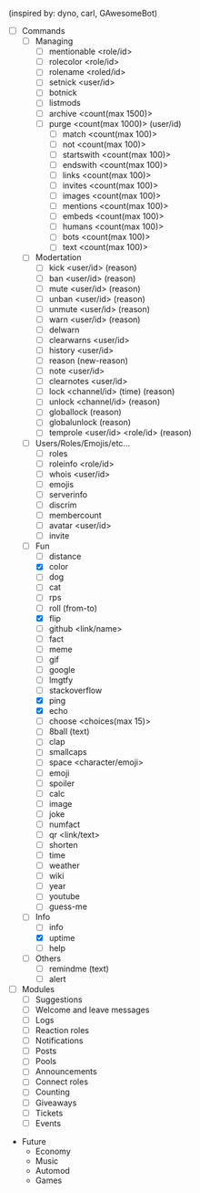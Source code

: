 (inspired by: dyno, carl, GAwesomeBot)
 - [ ] Commands
    - [ ] Managing
        - [ ] mentionable <role/id>
        - [ ] rolecolor <role/id> <hex>
        - [ ] rolename <roled/id> <new-name>
        - [ ] setnick <user/id> <new-nick>
        - [ ] botnick <new-nick>
        - [ ] listmods
        - [ ] archive <count(max 1500)>
        - [ ] purge <count(max 1000)> (user/id)
            - [ ] match <count(max 100)> <text>
            - [ ] not <count(max 100)> <text>
            - [ ] startswith <count(max 100)> <text>
            - [ ] endswith <count(max 100)> <text>
            - [ ] links <count(max 100)>
            - [ ] invites <count(max 100)>
            - [ ] images <count(max 100)>
            - [ ] mentions <count(max 100)>
            - [ ] embeds <count(max 100)>
            - [ ] humans <count(max 100)>
            - [ ] bots <count(max 100)>
            - [ ] text <count(max 100)>
    - [ ] Modertation
        - [ ] kick <user/id> (reason)
        - [ ] ban <user/id> (reason)
        - [ ] mute <user/id> <time> (reason)
        - [ ] unban <user/id> (reason)
        - [ ] unmute <user/id> (reason)
        - [ ] warn <user/id> (reason)
        - [ ] delwarn <warningID>
        - [ ] clearwarns <user/id>
        - [ ] history <user/id>
        - [ ] reason <caseID> (new-reason)
        - [ ] note <user/id> <text>
        - [ ] clearnotes <user/id>
        - [ ] lock <channel/id> (time) (reason)
        - [ ] unlock <channel/id> (reason)
        - [ ] globallock (reason)
        - [ ] globalunlock (reason)
        - [ ] temprole <user/id> <time> <role/id> (reason)
    - [ ] Users/Roles/Emojis/etc...
        - [ ] roles
        - [ ] roleinfo <role/id>
        - [ ] whois <user/id>
        - [ ] emojis
        - [ ] serverinfo
        - [ ] discrim <discrim>
        - [ ] membercount
        - [ ] avatar <user/id>
        - [ ] invite
    - [ ] Fun
        - [ ] distance <cord1> <cord2>
        - [x] color <hex>
        - [ ] dog
        - [ ] cat
        - [ ] rps <choice>
        - [ ] roll (from-to)
        - [x] flip
        - [ ] github <link/name>
        - [ ] fact
        - [ ] meme
        - [ ] gif
        - [ ] google <text>
        - [ ] lmgtfy <text>
        - [ ] stackoverflow <text>
        - [x] ping
        - [x] echo
        - [ ] choose <choices(max 15)>
        - [ ] 8ball (text)
        - [ ] clap <text>
        - [ ] smallcaps <text>
        - [ ] space <character/emoji> <text>
        - [ ] emoji <text>
        - [ ] spoiler <text>
        - [ ] calc <math-expression>
        - [ ] image <text>
        - [ ] joke
        - [ ] numfact <number>
        - [ ] qr <link/text>
        - [ ] shorten <link>
        - [ ] time <place>
        - [ ] weather <place>
        - [ ] wiki <text>
        - [ ] year
        - [ ] youtube <text>
        - [ ] guess-me <name>
    - [ ] Info
        - [ ] info
        - [x] uptime
        - [ ] help
    - [ ] Others
        - [ ] remindme <time> (text)
        - [ ] alert

 - [ ] Modules
    - [ ] Suggestions
    - [ ] Welcome and leave messages
    - [ ] Logs
    - [ ] Reaction roles
    - [ ] Notifications
    - [ ] Posts
    - [ ] Pools
    - [ ] Announcements
    - [ ] Connect roles
    - [ ] Counting
    - [ ] Giveaways
    - [ ] Tickets
    - [ ] Events

- Future
    - Economy
    - Music
    - Automod
    - Games